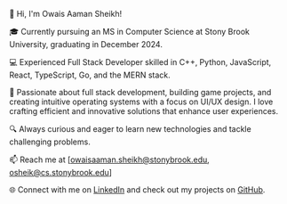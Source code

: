 👋 Hi, I'm Owais Aaman Sheikh!

🎓 Currently pursuing an MS in Computer Science at Stony Brook University, graduating in December 2024.

💻 Experienced Full Stack Developer skilled in C++, Python, JavaScript, React, TypeScript, Go, and the MERN stack.

🌟 Passionate about full stack development, building game projects, and creating intuitive operating systems with a focus on UI/UX design. I love crafting efficient and innovative solutions that enhance user experiences.

🔍 Always curious and eager to learn new technologies and tackle challenging problems.

📫 Reach me at [owaisaaman.sheikh@stonybrook.edu, osheik@cs.stonybrook.edu]

🌐 Connect with me on [LinkedIn](https://linkedin.com/in/owais-aaman-sheikh/) and check out my projects on [GitHub](https://github.com/owais-aaman).
